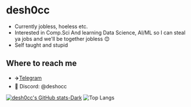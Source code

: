 # desh0cc

- Currently jobless, hoeless etc.
- Interested in Comp.Sci And learning Data Science, AI/ML so I can steal ya jobs and we'll
be together jobless 😊
- Self taught and stupid

## Where to reach me

- ✈️[Telegram](https://t.me/desh0cc)
- 💬 Discord: @deshocc

[![desh0cc's GitHub stats-Dark](https://github-readme-stats.vercel.app/api?username=desh0cc&show_icons=true&theme=dark#gh-dark-mode-only)](https://github.com/desh0cc/github-readme-stats#gh-dark-mode-only)
![Top Langs](https://github-readme-stats.vercel.app/api/top-langs/?username=desh0cc&size_weight=0.5&count_weight=0.5)
